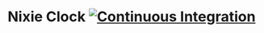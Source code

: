 # Nixie Clock [![Continuous Integration](https://github.com/ksevelyar/nixie-clock/actions/workflows/rust_ci.yml/badge.svg)](https://github.com/ksevelyar/nixie-clock/actions/workflows/rust_ci.yml)
